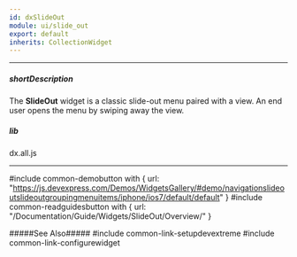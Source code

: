 ```yaml
---
id: dxSlideOut
module: ui/slide_out
export: default
inherits: CollectionWidget
---
```

---
##### shortDescription
The **SlideOut** widget is a classic slide-out menu paired with a view. An end user opens the menu by swiping away the view.

##### lib
dx.all.js

---
#include common-demobutton with {
    url: "https://js.devexpress.com/Demos/WidgetsGallery/#demo/navigationslideoutslideoutgroupingmenuitems/iphone/ios7/default/default"
}
#include common-readguidesbutton with {
    url: "/Documentation/Guide/Widgets/SlideOut/Overview/"
}

#####See Also#####
#include common-link-setupdevextreme
#include common-link-configurewidget
